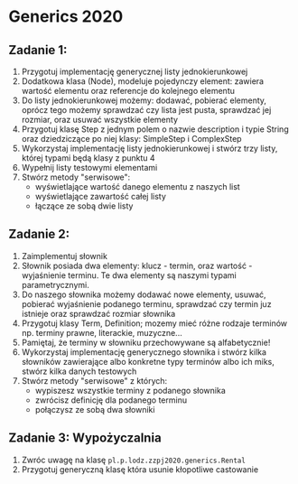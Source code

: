 # Generics 2020

## Zadanie 1:
1. Przygotuj implementację generycznej listy jednokierunkowej
1. Dodatkowa klasa (Node), modeluje pojedynczy element: zawiera wartość elementu oraz referencje do kolejnego elementu
1. Do listy jednokierunkowej możemy: dodawać, pobierać elementy, oprócz tego możemy sprawdzać czy lista jest pusta, sprawdzać jej rozmiar, oraz usuwać wszystkie elementy
1. Przygotuj klasę Step z jednym polem o nazwie description i typie String oraz dziedziczące po niej klasy: SimpleStep i ComplexStep
1. Wykorzystaj implementację listy jednokierunkowej i stwórz trzy listy, której typami będą klasy z punktu 4
1. Wypełnij listy testowymi elementami
1. Stwórz metody "serwisowe":
    - wyświetlające wartość danego elementu z naszych list
    - wyświetlające zawartość całej listy
    - łączące ze sobą dwie listy


## Zadanie 2:
1. Zaimplementuj słownik
1. Słownik posiada dwa elementy: klucz - termin, oraz wartość - wyjaśnienie terminu. Te dwa elementy są naszymi typami parametrycznymi.
1. Do naszego słownika możemy dodawać nowe elementy, usuwać, pobierać wyjaśnienie podanego terminu, sprawdzać czy termin juz istnieje oraz sprawdzać rozmiar słownika
1. Przygotuj klasy Term, Definition; mozemy mieć różne rodzaje terminów np. terminy prawne, literackie, muzyczne...
1. Pamiętaj, że terminy w słowniku przechowywane są alfabetycznie!
1. Wykorzystaj implementację generycznego słownika i stwórz kilka słowników zawierające albo konkretne typy terminów albo ich miks, stwórz kilka danych testowych
1. Stwórz metody "serwisowe" z których:
	- wypiszesz wszystkie terminy z podanego słownika
	- zwrócisz definicję dla podanego terminu
	- połączysz ze sobą dwa słowniki
	

## Zadanie 3: Wypożyczalnia
1. Zwróc uwagę na klasę	`pl.p.lodz.zzpj2020.generics.Rental`
2. Przygotuj generyczną klasę która usunie kłopotliwe castowanie
